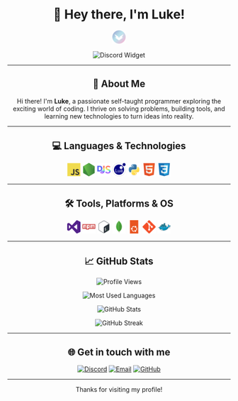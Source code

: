 <h1 align="center">👋 Hey there, I'm Luke!</h1>

<p align="center">
  <a href="https://discord.gg/2fWz8ayAcb">
    <img alt="Contact Luke on Discord" width="30px" src="https://raw.githubusercontent.com/Debuggingss/discord-badges/def6fee9f7fcecb4a46e33f83fa0f98b1223a412/svgs/88d4f11bee9ea34fee59973b33353da0.svg" />
  </a>
</p>

<p align="center">
  <img src="https://discord.c99.nl/widget/theme-2/977025196093476914.png" alt="Discord Widget" />
</p>

---

<div align="center">
  <h2>🌟 About Me</h2>
  <p>
    Hi there! I'm <strong>Luke</strong>, a passionate self-taught programmer exploring the exciting world of coding. 
    I thrive on solving problems, building tools, and learning new technologies to turn ideas into reality.
  </p>
</div>

---

<div align="center">
  <h2>💻 Languages & Technologies</h2>
  <p>
    <code><img height="30" src="https://raw.githubusercontent.com/devicons/devicon/master/icons/javascript/javascript-original.svg" alt="JavaScript" /></code>
    <code><img height="30" src="https://raw.githubusercontent.com/devicons/devicon/master/icons/nodejs/nodejs-original.svg" alt="Node.js" /></code>
    <code><img height="30" src="https://raw.githubusercontent.com/devicons/devicon/master/icons/discordjs/discordjs-original.svg" alt="Discord.js" /></code>
    <code><img height="30" src="https://raw.githubusercontent.com/devicons/devicon/master/icons/lua/lua-original.svg" alt="Lua" /></code>
    <code><img height="30" src="https://raw.githubusercontent.com/devicons/devicon/master/icons/python/python-original.svg" alt="Python" /></code>
    <code><img height="30" src="https://raw.githubusercontent.com/devicons/devicon/master/icons/html5/html5-original.svg" alt="HTML5" /></code>
    <code><img height="30" src="https://raw.githubusercontent.com/devicons/devicon/master/icons/css3/css3-original.svg" alt="CSS3" /></code>
  </p>
</div>

---

<div align="center">
  <h2>🛠 Tools, Platforms & OS</h2>
  <p>
    <code><img height="30" src="https://raw.githubusercontent.com/devicons/devicon/master/icons/visualstudio/visualstudio-plain.svg" alt="Visual Studio" /></code>
    <code><img height="30" src="https://raw.githubusercontent.com/devicons/devicon/master/icons/npm/npm-original-wordmark.svg" alt="npm" /></code>
    <code><img height="30" src="https://raw.githubusercontent.com/devicons/devicon/master/icons/bash/bash-original.svg" alt="Bash" /></code>
    <code><img height="30" src="https://raw.githubusercontent.com/devicons/devicon/master/icons/mongodb/mongodb-original.svg" alt="MongoDB" /></code>
    <code><img height="30" src="https://raw.githubusercontent.com/devicons/devicon/master/icons/ubuntu/ubuntu-plain.svg" alt="Ubuntu" /></code>
    <code><img height="30" src="https://raw.githubusercontent.com/devicons/devicon/master/icons/git/git-original.svg" alt="Git" /></code>
    <code><img height="30" src="https://raw.githubusercontent.com/devicons/devicon/master/icons/docker/docker-original.svg" alt="Docker" /></code>
  </p>
</div>

---

<div align="center">
  <h2>📈 GitHub Stats</h2>
  <p>
    <img src="https://komarev.com/ghpvc/?username=ExeLuke666&color=brightgreen" alt="Profile Views" />
  </p>
  <p>
    <img src="https://github-readme-stats-git-masterrstaa-rickstaa.vercel.app/api/top-langs/?username=ExeLuke666&layout=compact&langs_count=8&theme=tokyonight" alt="Most Used Languages" />
  </p>
  <p>
    <img src="https://github-readme-stats.vercel.app/api?username=ExeLuke666&show_icons=true&theme=tokyonight" alt="GitHub Stats" />
  </p>
  <p>
    <img src="https://streak-stats.demolab.com?user=ExeLuke666&theme=tokyonight" alt="GitHub Streak" />
  </p>
</div>

---

<div align="center">
  <h2>🌐 Get in touch with me</h2>
  <p>
    <a href="https://discord.gg/2fWz8ayAcb"><img alt="Discord" src="https://img.shields.io/badge/Discord-7289DA?style=for-the-badge&logo=discord&logoColor=white" /></a>
    <a href="mailto:me@lukedevelopment.xyz"><img alt="Email" src="https://img.shields.io/badge/Email-D14836?style=for-the-badge&logo=gmail&logoColor=white" /></a>
    <a href="https://github.com/ExeLuke666"><img alt="GitHub" src="https://img.shields.io/badge/GitHub-181717?style=for-the-badge&logo=github&logoColor=white" /></a>
  </p>
</div>

---

<p align="center">Thanks for visiting my profile!</p>
